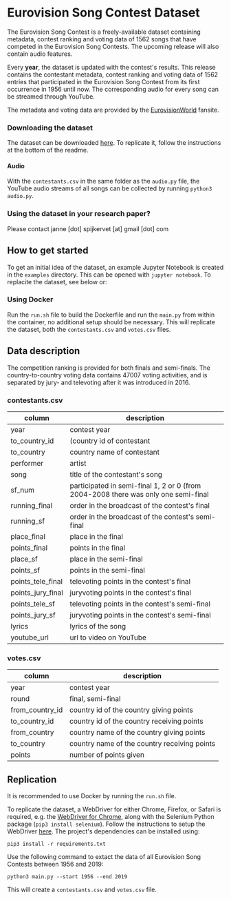 # Eurovision Song Contest Dataset
The Eurovision Song Contest is a freely-available dataset containing metadata, contest ranking and voting data of 1562 songs that have competed in the Eurovision Song Contests. The upcoming release will also contain audio features.

Every <b>year</b>, the dataset is updated with the contest's results. This release contains the contestant metadata, contest ranking and voting data of 1562 entries that participated in the Eurovision Song Contest from its first occurrence in 1956 until now. The corresponding audio for every song can be streamed through YouTube.

The metadata and voting data are provided by the [EurovisionWorld](https://eurovisionworld.com) fansite.

### Downloading the dataset
The dataset can be downloaded [here](https://github.com/Spijkervet/eurovision_dataset/releases). To replicate it, follow the instructions at the bottom of the readme.

#### Audio
With the `contestants.csv` in the same folder as the `audio.py` file, the YouTube audio streams of all songs can be collected by running `python3 audio.py`.

### Using the dataset in your research paper?
Please contact janne [dot] spijkervet [at] gmail [dot] com


## How to get started
To get an initial idea of the dataset, an example Jupyter Notebook is created in the `examples` directory. This can be opened with `jupyter notebook`. To replacite the dataset, see below or:

### Using Docker
Run the `run.sh` file to build the Dockerfile and run the `main.py` from within the container, no additional setup should be necessary. This will replicate the dataset, both the `contestants.csv` and `votes.csv` files.


## Data description
The competition ranking is provided for both finals and semi-finals. The country-to-country voting data contains 47007 voting activities, and is separated by jury- and televoting after it was introduced in 2016.

### contestants.csv

| column | description |  
|---|---|
| year | contest year |
| to_country_id | (country id of contestant | 
| to_country  | country name of contestant |
| performer | artist |
| song | title of the contestant's song |
| sf_num | participated in semi-final 1, 2 or 0 (from 2004-2008 there was only one semi-final |
| running_final | order in the broadcast of the contest's final |
| running_sf | order in the broadcast of the contest's semi-final |
| place_final | place in the final |
| points_final | points in the final |
| place_sf | place in the semi-final |
| points_sf | points in the semi-final |
| points_tele_final | televoting points in the contest's final |
| points_jury_final | juryvoting points in the contest's final |
| points_tele_sf | televoting points in the contest's semi-final |
| points_jury_sf | juryvoting points in the contest's semi-final |
| lyrics | lyrics of the song |
| youtube_url | url to video on YouTube |

### votes.csv
| column | description |  
|---|---|
| year | contest year |
| round | final, semi-final |
| from_country_id | country id of the country giving points |
| to_country_id | country id of the country receiving points |
| from_country | country name of the country giving points |
| to_country | country name of the country receiving points |
| points | number of points given |


## Replication
It is recommended to use Docker by running the `run.sh` file.

To replicate the dataset, a WebDriver for either Chrome, Firefox, or Safari is required, e.g. the [WebDriver for Chrome](https://chromedriver.chromium.org/downloads), along with the Selenium Python package (`pip3 install selenium`). Follow the instructions to setup the WebDriver [here](https://chromedriver.chromium.org/getting-started). The project's dependencies can be installed using:
```
pip3 install -r requirements.txt
```

Use the following command to extact the data of all Eurovision Song Contests between 1956 and 2019:
```
python3 main.py --start 1956 --end 2019
```

This will create a `contestants.csv` and `votes.csv` file.

